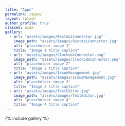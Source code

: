 ```yaml
---
title: "Apps"
permalink: /apps/
layout: splash
author_profile: true
classes: wide
gallery:
  - url: "assets/images/RestApiConnector.jpg"
    image_path: "assets/images/RestApiConnector.jpg"
    alt: "placeholder image 1"
    title: "Image 1 title caption"
  - url: "assets/images/ClockodoConnector.png"
    image_path: "assets/images/ClockodoConnector.png"
    alt: "placeholder image 2"
    title: "Image 2 title caption"
  - url: "assets/images/IssueManagement.jpg"
    image_path: "assets/images/IssueManagement.jpg"
    alt: "placeholder image 3"
    title: "Image 3 title caption"
  - url: "assets/images/TextEditor.jpg"
    image_path: "assets/images/TextEditor.jpg"
    alt: "placeholder image 4"
    title: "Image 4 title caption"
---
```

{% include gallery %}
